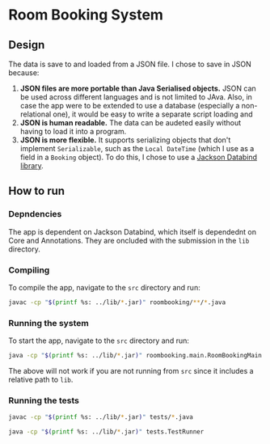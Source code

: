 # Room Booking System

## Design
The data is save to and loaded from a JSON file.
I chose to save in JSON because:
1. **JSON files are more portable than Java Serialised objects.** JSON can be used across different languages and is not limited to JAva. Also, in case the app were to be extended to use a database (especially a non-relational one), it would be easy to write a separate script loading and 
2. **JSON is human readable.** The data can be audeted easily without having to load it into a program.
3. **JSON is more flexible.** It supports serializing objects that don't implement `Serializable`, such as the `Local DateTime` (which I use as a field in a `Booking` object).
To do this, I chose to use a [Jackson Databind library](https://github.com/FasterXML/jackson-databind).

## How to run

### Depndencies
The app is dependent on Jackson Databind, which itself is dependednt on Core and Annotations.
They are oncluded with the submission in the `lib` directory.

### Compiling
To compile the app, navigate to the `src` directory and run:

```bash
javac -cp "$(printf %s: ../lib/*.jar)" roombooking/**/*.java
```

### Running the system

To start the app, navigate to the `src` directory and run:

```bash
java -cp "$(printf %s: ../lib/*.jar)" roombooking.main.RoomBookingMain
```

The above will not work if you are not running from `src` since it includes a relative path to `lib`.


### Running the tests

```bash
javac -cp "$(printf %s: ../lib/*.jar)" tests/*.java
```

```bash
java -cp "$(printf %s: ../lib/*.jar)" tests.TestRunner
```

